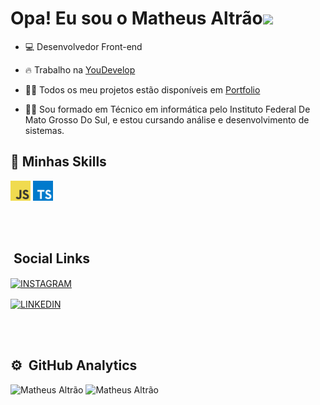 <h1> Opa! Eu sou o Matheus Altrão<img src="https://raw.githubusercontent.com/kaueMarques/kaueMarques/master/hi.gif" width="30px"></h1>

- 💻 Desenvolvedor Front-end

- 🔥 Trabalho na  [YouDevelop](https://youdevelop.app/)

- 👨‍💻 Todos os meu projetos estão disponíveis em  [Portfolio](https://www.matheusaltrao.dev/) 

- 👨‍🎓 Sou formado em Técnico em informática pelo Instituto Federal De Mato Grosso Do Sul, e estou cursando análise e desenvolvimento de sistemas.

## 🚀 Minhas Skills


<code><img height="32" src="https://raw.githubusercontent.com/github/explore/80688e429a7d4ef2fca1e82350fe8e3517d3494d/topics/javascript/javascript.png" alt="Javascript"/></code>
<code><img height="32" src="https://raw.githubusercontent.com/github/explore/80688e429a7d4ef2fca1e82350fe8e3517d3494d/topics/typescript/typescript.png" alt="Typescript"/></code>



<br><br>
## &nbsp;Social Links

[<img align="center" alt="INSTAGRAM"
src="https://img.shields.io/badge/Instagram-E4405F?style=for-the-badge&logo=instagram&logoColor=white">](https://www.instagram.com/matheus_altrao/)

[<img align="center" alt="LINKEDIN"
src="https://img.shields.io/badge/LinkedIn-0077B5?style=for-the-badge&logo=linkedin&logoColor=white">](https://www.linkedin.com/in/matheus-altrao/)

<br><br>

## ⚙️ &nbsp;GitHub Analytics

<p align="left">

<img width="530em" src="https://github-readme-stats.vercel.app/api?username=Matheusaltrao&show_icons=true&theme=synthwave" alt="Matheus Altrão"/>
  
<img width="530em" src="https://github-readme-stats.vercel.app/api/top-langs/?username=Matheusaltrao&layout=compact&theme=synthwave" alt="Matheus Altrão"/>
</p>







